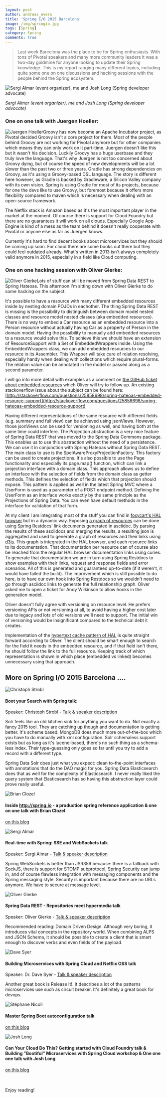 ```yaml
---
layout: post
author: andreas_evers
title: 'Spring I/O 2015 Barcelona'
image: /img/springio.jpg
tags: [Spring]
category: Spring
comments: true
---
```


>Last week Barcelona was the place to be for Spring enthusiasts. With tons of Pivotal speakers and many more community leaders it was a two-day goldmine for anyone looking to update their Spring knowledge. This is my report ranging many different topics, including quite some one on one discussions and hacking sessions with the people behind the Spring ecosystem.

![Sergi Almar (event organizer), me and Josh Long (Spring developer advocate)](https://www.ordina.be/~/media/images/ordinabe/blogs/andreas2.jpg?la=nl-nl&amp;h=429&amp;w=763)

*Sergi Almar (event organizer), me and Josh Long (Spring developer advocate)*

### One on one talk with Juergen Hoeller:

<img  class="p-image float-image" alt="Juergen Hoeller" src="https://www.ordina.be/~/media/images/ordinabe/blogs/andreas3.jpg?la=nl-nl">Groovy has now become an Apache Incubator project, as Pivotal decided Groovy isn't a core project for them. Most of the people behind Groovy are not working for Pivotal anymore but for other companies which means they can only work on it part-time. Juergen doesn't like this but it wasn't his decision. Luckily Groovy has a huge userbase and they truly love the language. That's why Juergen is not too concerned about Groovy dying, but of course the speed of new developments will be a lot slower than the past two or three years.
Gradle has strong dependencies on Groovy, as it's using a Groovy-based DSL language. The story is different here however, as Gradle is backed by Gradleware, a Silicon Valley company with its own vision. Spring is using Gradle for most of its projects, because for one the devs like to use Groovy, but foremost because it offers more flexibility compared to maven which is necessary when dealing with an open-source framework.

The Netflix stack is Amazon based as it's the most important player in the market at the moment. Of course there is support for Cloud Foundry but there are no guarantees it will work on all clouds. Especially Google App Engine is kind of a mess as the team behind it doesn't really cooperate with Pivotal or anyone else as far as Juergen knows.

Currently it's hard to find decent books about microservices but they should be coming up soon. For cloud there are some books out there but they could feel outdated already. What's written in 2013 isn't always completely valid anymore in 2015, especially in a field like Cloud computing.

### One on one hacking session with Oliver Gierke:

<img  class="p-image float-image" alt="Oliver Gierke" src="https://www.ordina.be/~/media/images/ordinabe/blogs/andreas5.png?la=nl-nl">Lots of stuff can still be moved from Spring Data REST to Spring Hateoas. This afternoon I'm sitting down with Oliver Gierke to do some hacking on the subject.

It's possible to have a resource with many different embedded resources inside by nesting domain POJOs in eachother. The thing Spring Data REST is missing is the possibility to distinguish between domain model nested classes and resource model nested classes (aka embedded resources). There is no way to embed a Car resource as an embedded resource into a Person resource without actually having Car as a property of Person in the domain model. Having the possibility to manually add embedded resources to a resource would solve this.
To achieve this we should have an extension of ResourceSupport with a Set of EmbeddedWrappers inside. Using the EmbeddedWrappers class, we can add embedded resources to our resource in its Assembler. This Wrapper will take care of relation resolving, especially handy when dealing with collections which require plural-forms. The relation value can be annotated in the model or passed along as a second parameter.

I will go into more detail with examples as a comment on [the GitHub ticket about embedded resources](https://github.com/spring-projects/spring-hateoas/issues/270) which Oliver will try to follow up. An existing stackoverflow issue about the subject can be found here: [http://stackoverflow.com/questions/25858698/spring-hateoas-embedded-resource-support](http://stackoverflow.com/questions/25858698/spring-hateoas-embedded-resource-support)

Having different representations of the same resource with different fields (e.g. summary and full view) can be achieved using jsonViews. However, those jsonViews can be used for versioning as well, and having both at the same time could interfere. The Projection abstraction is a very nice feature of Spring Data REST that was moved to the Spring Data Commons package. This enables us to use this abstraction without the need of a persistence. We can use it in conjunction with Spring Hateoas without Spring Data REST.
The main class to use is the SpelAwareProxyProjectionFactory. This factory can be used to create projections. It's also possible to use the Page functionality and especially its page.map() function, which can link a projection interface with a domain class. This approach allows us to define an interface with the selection of fields from the domain class as getter methods. This defines the selection of fields which that projection should expose.
This pattern is applied as well in the latest Spring MVC where a UserForm is used as a parameter of a POST endpoint method. Defining the UserForm as an interface works exactly by the same principle as the Projections of Spring Data. You can even have default methods in the interface for validation of that form.

At my client I am integrating most of the stuff you can find in [foxycart's HAL browser](https://api-sandbox.foxycart.com/hal-browser/browser.html) but in a dynamic way. Exposing [a graph of resources](https://api-sandbox.foxycart.com/hal-browser/browser.html) can be done using Spring Restdocs' link documents generated in asciidoc. By parsing the results of these asciidocs and merging the results, a resulting json is aggregated and used to generate a graph of resources and their links using [d3js](http://d3js.org/). This graph is integrated in the HAL browser, and each resource links to its documentation. That documentation per resource can of course also be reached from the regular HAL browser documentation links using curies. To generate that documentation we are in turn using Spring Restdocs to show examples with their links, request and response fields and error scenarios. All of this is generated and guaranteed up-to-date (if it weren't, it would have failed the build). 
The improvement which is still possible to do here, is to have our own hook into Spring Restdocs so we wouldn't need to go through asciidoc links to generate the full relationship graph. Oliver asked me to open a ticket for Andy Wilkinson to allow hooks in the generation model.

Oliver doesn't fully agree with versioning on resource level. He prefers versioning APIs or not versioning at all, to avoid having a higher cost later due to legacy and lots of old versions we'll need to support. The initial win of versioning would be insignificant compared to the technical debt it creates. 

Implementation of the [hypertext cache pattern of HAL](https://tools.ietf.org/html/draft-kelly-json-hal-06#section-8.3) is quite straight forward according to Oliver. The client should be smart enough to search for the field it needs in the embedded resource, and if that field isn't there, he should follow the link to the full resource. Keeping track of which representation is shown in which place (embedded vs linked) becomes unnecessary using that approach.

## More on Spring I/O 2015 Barcelona ....

<img  class="p-image float-image" alt="Christoph Strobl" src="https://www.ordina.be/~/media/images/ordinabe/blogs/andreas4.png?la=nl-nl">

#### Boot your Search with Spring talk:

Speaker: Christoph Strobl - [Talk & speaker description](http://www.springio.net/boot-your-search-with-spring/)

Solr feels like an old kitchen sink for anything you want to do. Not exactly a fancy 2015 tool. They are catching up though and documentation is getting better. It's scheme based. MongoDB does much more out-of-the-box which you have to do manually with xml configuration. Solr schemaless support exists but as long as it's lucene-based, there's no such thing as a schema-less index. Their type-guessing only goes so far until you try to add a record with a different type.

Spring Data Solr does just what you expect: clean to-the-point interfaces with annotations that do the DAO magic for you. Spring Data Elasticsearch does that as well for the complexity of Elasticsearch. I never really liked the query system that Elasticsearch has so having this abstraction layer could prove really useful.

<img  class="p-image float-image" alt="Brian Clozel" src="https://www.ordina.be/~/media/images/ordinabe/blogs/andreas6.jpg?la=nl-nl&h=227&w=227">

#### Inside http://spring.io - a production spring reference application & one on one talk with Brian Clozel

[on this blog](http://ordina-jworks.github.io/spring/2015/05/08/SpringIO15-Sagan.html)
<p style="clear:both"></p>
<img  class="p-image float-image" alt="Sergi Almar" src="https://www.ordina.be/~/media/images/ordinabe/blogs/andreas7.jpg?la=nl-nl&h=224&w=227">

#### Real-time with Spring: SSE and WebSockets talk

Speaker: Sergi Almar - [Talk & speaker description](http://www.springio.net/real-time-with-spring-sse-and-websockets/)

Spring WebSockets is better than JSR356 because: there is a fallback with SockJS, there is support for STOMP subprotocol, Spring Security can jump in, and of course flawless integration with messaging components and the Spring messaging style. Security is important because there are no URLs anymore. We have to secure at message level.
<p style="clear:both"></p>
<img  class="p-image float-image" alt="Oliver Gierke" src="https://www.ordina.be/~/media/images/ordinabe/blogs/andreas8.png?la=nl-nl&h=223&w=223">

#### Spring Data REST - Repositories meet hypermedia talk

Speaker: Oliver Gierke - [Talk & speaker description](http://www.springio.net/spring-data-rest-repositories-meet-hypermedia/)

Recommended reading: Domain Driven Design. Although very boring, it introduces vital concepts in the repository world. When combining ALPS and JSON Schema, it should be possible to create a client that is smart enough to discover verbs and even fields of the payload.
<p style="clear:both"></p>
<img  class="p-image float-image" alt="Dave Syer" src="https://www.ordina.be/~/media/images/ordinabe/blogs/andreas9.jpg?la=nl-nl">

#### Building Microservices with Spring Cloud and Netflix OSS talk

Speaker: Dr. Dave Syer  - [Talk & speaker description](http://www.springio.net/building-microservices-with-spring-cloud-and-netflix-oss)

Another great book is Release It!. It describes a lot of the patterns microservices use such as circuit breaker. It's definitely a great book for devops.
<p style="clear:both"></p>
<img  class="p-image float-image" alt="Stéphane Nicoll" src="https://www.ordina.be/~/media/images/ordinabe/blogs/andreas10.png?la=nl-nl">

#### Master Spring Boot autoconfiguration talk

[on this blog](http://ordina-jworks.github.io/spring/2015/05/08/SpringIO15-Autoconfig.html)
<p style="clear:both"></p>
<img  class="p-image float-image" alt="Josh Long" src="https://www.ordina.be/~/media/images/ordinabe/blogs/andreas11.jpg?la=nl-nl">

#### Can Your Cloud Do This? Getting started with Cloud Foundry talk & Building "Bootiful" Microservices with Spring Cloud workshop & One one one talk with Josh Long

[on this blog](http://ordina-jworks.github.io/spring/2015/05/08/SpringIO15-Microservices.html)
<p style="clear:both"></p>
<br/>
<br/>
Enjoy reading!
<br />
<br />